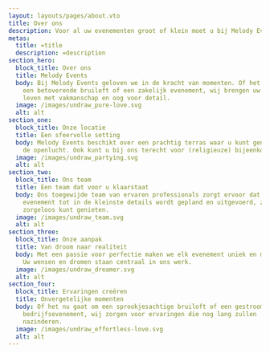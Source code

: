 ```yaml
---
layout: layouts/pages/about.vto
title: Over ons
description: Voor al uw evenementen groot of klein moet u bij Melody Events zijn.
metas:
  title: =title
  description: =description
section_hero:
  block_title: Over ons
  title: Melody Events
  body: Bij Melody Events geloven we in de kracht van momenten. Of het nu gaat om
    een betoverende bruiloft of een zakelijk evenement, wij brengen uw visie tot
    leven met vakmanschap en oog voor detail.
  image: /images/undraw_pure-love.svg
  alt: alt
section_one:
  block_title: Onze locatie
  title: Een sfeervolle setting
  body: Melody Events beschikt over een prachtig terras waar u kunt genieten van
    de openlucht. Ook kunt u bij ons terecht voor (religieuze) bijeenkomsten.
  image: /images/undraw_partying.svg
  alt: alt
section_two:
  block_title: Ons team
  title: Een team dat voor u klaarstaat
  body: Ons toegewijde team van ervaren professionals zorgt ervoor dat uw
    evenement tot in de kleinste details wordt gepland en uitgevoerd, zodat u
    zorgeloos kunt genieten.
  image: /images/undraw_team.svg
  alt: alt
section_three:
  block_title: Onze aanpak
  title: Van droom naar realiteit
  body: Met een passie voor perfectie maken we elk evenement uniek en memorabel.
    Uw wensen en dromen staan centraal in ons werk.
  image: /images/undraw_dreamer.svg
  alt: alt
section_four:
  block_title: Ervaringen creëren
  title: Onvergetelijke momenten
  body: Of het nu gaat om een sprookjesachtige bruiloft of een gestroomlijnd
    bedrijfsevenement, wij zorgen voor ervaringen die nog lang zullen
    nazinderen.
  image: /images/undraw_effortless-love.svg
  alt: alt
---
```

